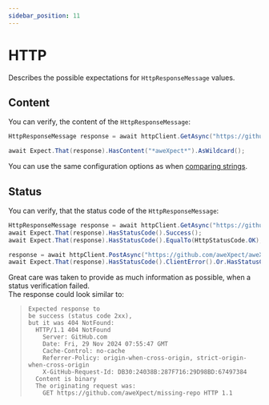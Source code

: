 ```yaml
---
sidebar_position: 11
---
```


# HTTP

Describes the possible expectations for `HttpResponseMessage` values.

## Content

You can verify, the content of the `HttpResponseMessage`:

```csharp
HttpResponseMessage response = await httpClient.GetAsync("https://github.com/aweXpect/aweXpect");

await Expect.That(response).HasContent("*aweXpect*").AsWildcard();
```

You can use the same configuration options as when [comparing strings](/docs/expectations/string#equality).

## Status

You can verify, that the status code of the `HttpResponseMessage`:

```csharp
HttpResponseMessage response = await httpClient.GetAsync("https://github.com/aweXpect/aweXpect");
await Expect.That(response).HasStatusCode().Success();
await Expect.That(response).HasStatusCode().EqualTo(HttpStatusCode.OK);

response = await httpClient.PostAsync("https://github.com/aweXpect/aweXpect", new StringContent(""));
await Expect.That(response).HasStatusCode().ClientError().Or.HasStatusCode().ServerError().Or.HasStatusCode().Redirection();
```

Great care was taken to provide as much information as possible, when a status verification failed.  
The response could look similar to:
> ```
> Expected response to
> be success (status code 2xx),
> but it was 404 NotFound:
>   HTTP/1.1 404 NotFound
>     Server: GitHub.com
>     Date: Fri, 29 Nov 2024 07:55:47 GMT
>     Cache-Control: no-cache
>     Referrer-Policy: origin-when-cross-origin, strict-origin-when-cross-origin
>     X-GitHub-Request-Id: DB30:24038B:287F716:29D98BD:67497384
>   Content is binary
>   The originating request was:
>     GET https://github.com/aweXpect/missing-repo HTTP 1.1
> ```
